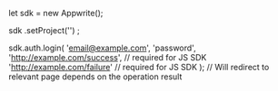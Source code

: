 let sdk = new Appwrite();

sdk
    .setProject('')
;

sdk.auth.login(
    'email@example.com',
    'password',
    'http://example.com/success', // required for JS SDK
    'http://example.com/failure' // required for JS SDK
); // Will redirect to relevant page depends on the operation result